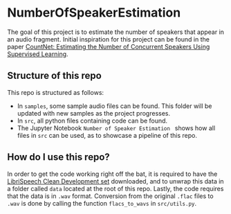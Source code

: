 # NumberOfSpeakerEstimation

The goal of this project is to estimate the number of speakers that appear in an audio fragment.
Initial inspiration for this project can be found in the paper [CountNet: Estimating the Number of Concurrent Speakers Using Supervised Learning](https://ieeexplore.ieee.org/document/8506601).

## Structure of this repo

This repo is structured as follows:
 - In `samples`, some sample audio files can be found. This folder will be updated with new samples as the project progresses.
  - In `src`, all python files containing code can be found.
  - The Jupyter Notebook `Number of Speaker Estimation ` shows how all files in `src` can be used, as to showcase a pipeline of this repo.

## How do I use this repo?

In order to get the code working right off the bat, it is required to have the [LibriSpeech Clean Development set](https://www.openslr.org/12) downloaded, and to unwrap this data in a folder called `data` located at the root of this repo. Lastly, the code requires that the data is in `.wav` format. Conversion from the original `.flac` files to `.wav` is done by calling the function `flacs_to_wavs` in `src/utils.py`.